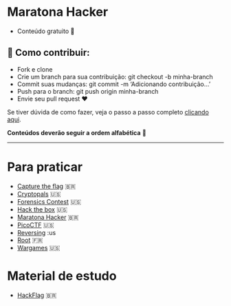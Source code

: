 # Maratona Hacker

- Conteúdo gratuito 🤩

## 📌 Como contribuir:

- Fork e clone
- Crie um branch para sua contribuição: git checkout -b minha-branch
- Commit suas mudanças: git commit -m ‘Adicionando contribuição…’
- Push para o branch: git push origin minha-branch
- Envie seu pull request ❤

Se tiver dúvida de como fazer, veja o passo a passo completo <a href="https://medium.com/@rapimentello/hacktoberfest-o-que-%C3%A9-isso-17263a334f1d">clicando aqui</a>.

**Conteúdos deverão seguir a ordem alfabética** 🥰

---

# Para praticar

- [Capture the flag](https://capturetheflag.com.br/) :brazil:
- [Cryptopals](https://cryptopals.com/) :us:
- [Forensics Contest](http://forensicscontest.com/puzzles) :us:
- [Hack the box](https://www.hackthebox.eu/) :us:
- [Maratona Hacker](https://maratonahacker.net.br/scoreboard) :brazil:
- [PicoCTF](https://picoctf.org/) :us:
- [Reversing](http://reversing.kr/) :us
- [Root](https://www.root-me.org/) :fr:
- [Wargames](https://overthewire.org/wargames/) :us:

# Material de estudo

- [HackFlag](https://hackaflag.com.br/academy.html) :brazil:
